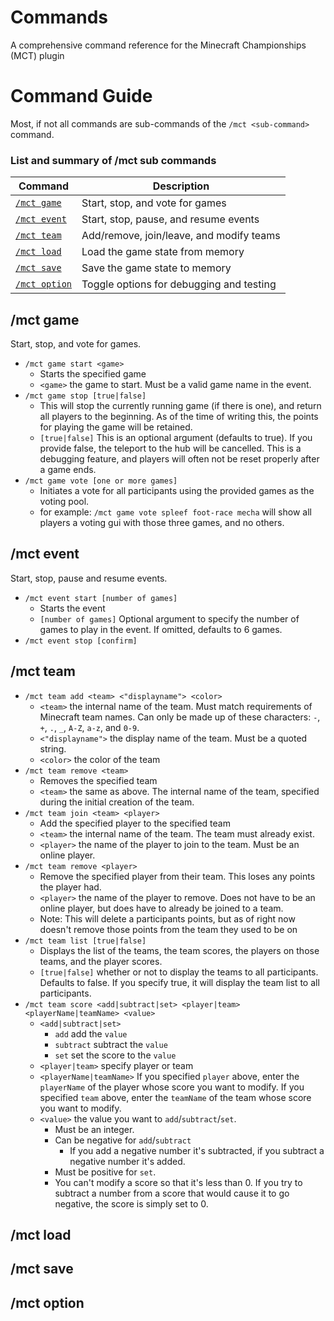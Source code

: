 # Commands

A comprehensive command reference for the Minecraft Championships (MCT) plugin

# Command Guide

Most, if not all commands are sub-commands of the `/mct <sub-command>` command.

### List and summary of /mct sub commands

| Command                      | Description                              |
|------------------------------|------------------------------------------|
| [`/mct game`](#mct-game)     | Start, stop, and vote for games          |
| [`/mct event`](#mct-event)   | Start, stop, pause, and resume events    |
| [`/mct team`](#mct-team)     | Add/remove, join/leave, and modify teams |
| [`/mct load`](#mct-load)     | Load the game state from memory          |
| [`/mct save`](#mct-save)     | Save the game state to memory            |
| [`/mct option`](#mct-option) | Toggle options for debugging and testing |

## /mct game

Start, stop, and vote for games.

- `/mct game start <game>`
  - Starts the specified game
  - `<game>` the game to start. Must be a valid game name in the event.
- `/mct game stop [true|false]`
  - This will stop the currently running game (if there is one), and return all players to the beginning. As of the time of writing this, the points for playing the game will be retained.
  - `[true|false]` This is an optional argument (defaults to true). If you provide false, the teleport to the hub will be cancelled. This is a debugging feature, and players will often not be reset properly after a game ends.
- `/mct game vote [one or more games]`
  - Initiates a vote for all participants using the provided games as the voting pool.
  - for example: `/mct game vote spleef foot-race mecha` will show all players a voting gui with those three games, and no others.

## /mct event

Start, stop, pause and resume events.

- `/mct event start [number of games]`
  - Starts the event
  - `[number of games]` Optional argument to specify the number of games to play in the event. If omitted, defaults to 6 games.
- `/mct event stop [confirm]`

## /mct team

- `/mct team add <team> <"displayname"> <color>`
  - `<team>` the internal name of the team. Must match requirements of Minecraft team names. Can only be made up of these characters: `-`, `+`, `.`, `_`, `A-Z`, `a-z`, and `0-9`.
  - `<"displayname">` the display name of the team. Must be a quoted string.
  - `<color>` the color of the team
- `/mct team remove <team>`
  - Removes the specified team
  - `<team>` the same as above. The internal name of the team, specified during the initial creation of the team.
- `/mct team join <team> <player>`
  - Add the specified player to the specified team
  - `<team>` the internal name of the team. The team must already exist.
  - `<player>` the name of the player to join to the team. Must be an online player.
- `/mct team remove <player>`
  - Remove the specified player from their team. This loses any points the player had.
  - `<player>` the name of the player to remove. Does not have to be an online player, but does have to already be joined to a team.
  - Note: This will delete a participants points, but as of right now doesn't remove those points from the team they used to be on
- `/mct team list [true|false]`
  - Displays the list of the teams, the team scores, the players on those teams, and the player scores.
  - `[true|false]` whether or not to display the teams to all participants. Defaults to false. If you specify true, it will display the team list to all participants.
- `/mct team score <add|subtract|set> <player|team> <playerName|teamName> <value>`
  - `<add|subtract|set>`
    - `add` add the `value`
    - `subtract` subtract the `value`
    - `set` set the score to the `value`
  - `<player|team>` specify player or team
  - `<playerName|teamName>` If you specified `player` above, enter the `playerName` of the player whose score you want to modify. If you specified `team` above, enter the `teamName` of the team whose score you want to modify.
  - `<value>` the value you want to `add`/`subtract`/`set`.
    - Must be an integer.
    - Can be negative for `add`/`subtract`
      - If you add a negative number it's subtracted, if you subtract a negative number it's added.
    - Must be positive for `set`.
    - You can't modify a score so that it's less than 0. If you try to subtract a number from a score that would cause it to go negative, the score is simply set to 0.

## /mct load

## /mct save

## /mct option
